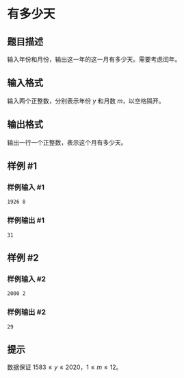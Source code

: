 # 有多少天

## 题目描述

输入年份和月份，输出这一年的这一月有多少天。需要考虑闰年。

## 输入格式

输入两个正整数，分别表示年份 $y$ 和月数 $m$，以空格隔开。

## 输出格式

输出一行一个正整数，表示这个月有多少天。

## 样例 #1

### 样例输入 #1

```
1926 8
```

### 样例输出 #1

```
31
```

## 样例 #2

### 样例输入 #2

```
2000 2
```

### 样例输出 #2

```
29
```

## 提示

数据保证 $1583 \leq y \leq 2020$，$1 \leq m \leq 12$。